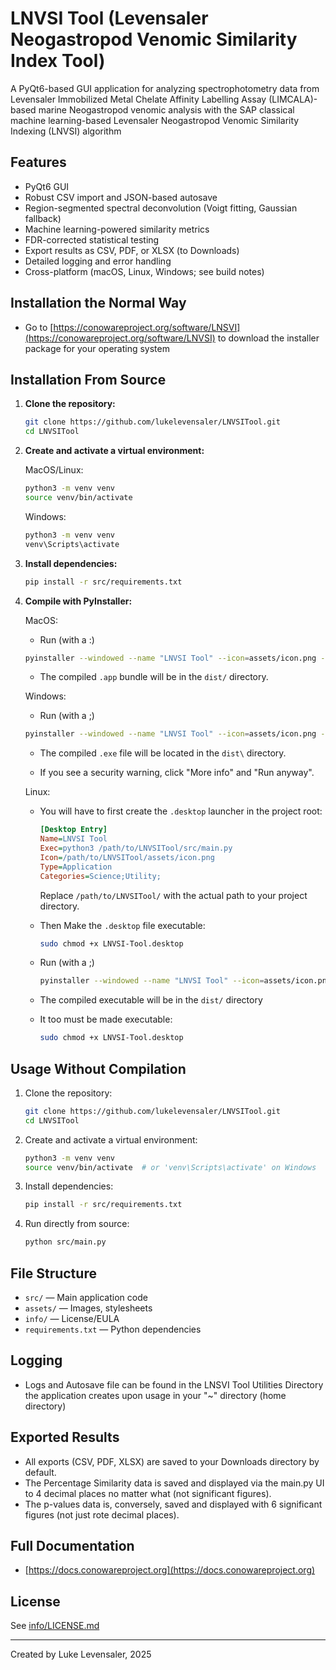 
# LNVSI Tool (Levensaler Neogastropod Venomic Similarity Index Tool)

A PyQt6-based GUI application for analyzing spectrophotometry data from Levensaler Immobilized Metal Chelate Affinity Labelling Assay (LIMCALA)-based marine Neogastropod venomic analysis with the SAP classical machine learning-based Levensaler Neogastropod Venomic Similarity Indexing (LNVSI) algorithm

## Features

- PyQt6 GUI
- Robust CSV import and JSON-based autosave
- Region-segmented spectral deconvolution (Voigt fitting, Gaussian fallback)
- Machine learning-powered similarity metrics
- FDR-corrected statistical testing
- Export results as CSV, PDF, or XLSX (to Downloads)
- Detailed logging and error handling
- Cross-platform (macOS, Linux, Windows; see build notes)

## Installation the Normal Way

- Go to [https://conowareproject.org/software/LNSVI](https://conowareproject.org/software/LNVSI) to download the installer package for your operating system

## Installation From Source

1. **Clone the repository:**

   ```sh
   git clone https://github.com/lukelevensaler/LNVSITool.git
   cd LNVSITool
   ```

2. **Create and activate a virtual environment:**

   MacOS/Linux:

   ```sh
   python3 -m venv venv
   source venv/bin/activate
   ```

   Windows:

   ```sh
   python3 -m venv venv
   venv\Scripts\activate
   ```

3. **Install dependencies:**

   ```sh
   pip install -r src/requirements.txt
   ```

4. **Compile with PyInstaller:**

    MacOS:

    - Run (with a :)

    ```sh
    pyinstaller --windowed --name "LNVSI Tool" --icon=assets/icon.png --add-data "assets:assets" src/main.py
    ```

    - The compiled `.app` bundle will be in the `dist/` directory.

    Windows:

    - Run (with a ;)

    ```sh
    pyinstaller --windowed --name "LNVSI Tool" --icon=assets/icon.png --add-data "assets;assets" src/main.py
    ```

    - The compiled `.exe` file will be located in the `dist\` directory.

    - If you see a security warning, click "More info" and "Run anyway".

    Linux:

    - You will have to first create the `.desktop` launcher in the project root:

        ```ini
        [Desktop Entry]
        Name=LNVSI Tool
        Exec=python3 /path/to/LNVSITool/src/main.py
        Icon=/path/to/LNVSITool/assets/icon.png
        Type=Application
        Categories=Science;Utility;
        ```

        Replace `/path/to/LNVSITool/` with the actual path to your project directory.

    - Then Make the `.desktop` file executable:

        ```sh
        sudo chmod +x LNVSI-Tool.desktop
        ```

    - Run (with a ;)

       ```sh
       pyinstaller --windowed --name "LNVSI Tool" --icon=assets/icon.png --add-data "assets;assets" src/main.py
       ```

    - The compiled executable will be in the `dist/` directory

    - It too must be made executable:

        ```sh
        sudo chmod +x LNVSI-Tool.desktop
        ```

## Usage Without Compilation

1. Clone the repository:

   ```sh
   git clone https://github.com/lukelevensaler/LNVSITool.git
   cd LNVSITool
   ```

2. Create and activate a virtual environment:

   ```sh
   python3 -m venv venv
   source venv/bin/activate  # or 'venv\Scripts\activate' on Windows
   ```

3. Install dependencies:

   ```sh
   pip install -r src/requirements.txt
   ```

4. Run directly from source:

   ```sh
   python src/main.py
   ```

## File Structure

- `src/` — Main application code
- `assets/` — Images, stylesheets
- `info/` — License/EULA
- `requirements.txt` — Python dependencies

## Logging

- Logs and Autosave file can be found in the LNSVI Tool Utilities Directory the application creates upon usage in your "~" directory (home directory)

## Exported Results

- All exports (CSV, PDF, XLSX) are saved to your Downloads directory by default.
- The Percentage Similarity data is saved and displayed via the main.py UI to 4 decimal places no matter what (not significant figures).
- The p-values data is, conversely, saved and displayed with 6 significant figures (not just rote decimal places).

## Full Documentation

- [https://docs.conowareproject.org](https://docs.conowareproject.org)

## License

See [info/LICENSE.md](info/LICENSE.md)

---

Created by Luke Levensaler, 2025
